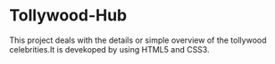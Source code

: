 # Tollywood-Hub
This project deals with the details or simple overview of the tollywood celebrities.It is devekoped by using HTML5 and CSS3.
